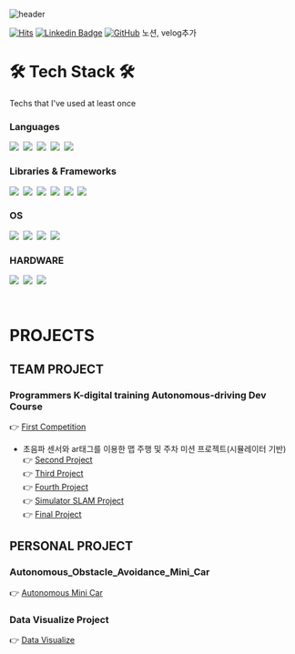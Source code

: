 ![header](https://capsule-render.vercel.app/api?type=waving&color=auto&height=300&section=header&text=Cho%20Youngjin%20Jin&fontSize=90&animation=fadeIn&fontAlignY=30&desc=자율주행%20개발자를%20꿈꾸는%20대학생&descAlignY=51&descAlign=62)


[![Hits](https://hits.seeyoufarm.com/api/count/incr/badge.svg?url=https%3A%2F%2Fgithub.com%2FCUN-bjy?&style=flat-square)](https://hits.seeyoufarm.com) [![Linkedin Badge](https://img.shields.io/badge/-LinkedIn-blue?style=flat-square&logo=Linkedin&logoColor=white)](https://www.linkedin.com/in/youngjin-cho-429b77217/) [
<img alt="GitHub" src="https://img.shields.io/badge/GitHub%20-%2314354C.svg?&style=flat-square&logo=GitHub&logoColor=white"/>](https://github.com/choyoungjin0928) 
노션, velog추가

<h1 align="left">🛠 Tech Stack 🛠</h1>

<p align="left"> Techs that I've used at least once </p>

<h3>Languages</h3>
<p align="left">
  <img src="https://img.shields.io/badge/Python-3766AB?style=flat-square&logo=Python&logoColor=white"/></a>&nbsp 
  <img src="https://img.shields.io/badge/C++-00599C?style=flat-square&logo=C%2B%2B&logoColor=white"/></a>&nbsp 
  <img src="https://img.shields.io/badge/C-A8B9CC?style=flat-square&logo=C&logoColor=white"/></a>&nbsp  
  <img src="https://img.shields.io/badge/Javascript-ffb13b?style=flat-square&logo=javascript&logoColor=white"/></a>&nbsp 
  <img src="https://img.shields.io/badge/css-1572B6?style=flat-square&logo=css3&logoColor=white"/></a>&nbsp 
</p>
<h3>Libraries & Frameworks</h3>
<p align="left">
  <img src="https://img.shields.io/badge/OpenCV-007396?style=flat-square&logo=Java&logoColor=white"/></a>&nbsp 
  <img src="https://img.shields.io/badge/ROS-007396?style=flat-square&logo=Java&logoColor=white"/></a>&nbsp 
  <img src="https://img.shields.io/badge/Tensorflow-007396?style=flat-square&logo=Java&logoColor=white"/></a>&nbsp 
  <img src="https://img.shields.io/badge/Pytorch-007396?style=flat-square&logo=Java&logoColor=white"/></a>&nbsp 
  <img src="https://img.shields.io/badge/MatplotLib-007396?style=flat-square&logo=Java&logoColor=white"/></a>&nbsp 
  <img src="https://img.shields.io/badge/Keras-007396?style=flat-square&logo=Java&logoColor=white"/></a>&nbsp 
</p>
<h3>OS</h3>
<p align="left">
  <img src="https://img.shields.io/badge/WINDOWS-007396?style=flat-square&logo=Java&logoColor=white"/></a>&nbsp 
  <img src="https://img.shields.io/badge/LINUX-007396?style=flat-square&logo=Java&logoColor=white"/></a>&nbsp 
  <img src="https://img.shields.io/badge/UBUNTU-007396?style=flat-square&logo=Java&logoColor=white"/></a>&nbsp 
  <img src="https://img.shields.io/badge/RASBIAN-007396?style=flat-square&logo=Java&logoColor=white"/></a>&nbsp 
</p>
<h3>HARDWARE</h3>
<p align="left">
  <img src="https://img.shields.io/badge/RASPBERRYPI-007396?style=flat-square&logo=Java&logoColor=white"/></a>&nbsp 
  <img src="https://img.shields.io/badge/ARDUINO-007396?style=flat-square&logo=Java&logoColor=white"/></a>&nbsp 
  <img src="https://img.shields.io/badge/XYCAR-007396?style=flat-square&logo=Java&logoColor=white"/></a>&nbsp 
</p><br>

# PROJECTS
## TEAM PROJECT
### Programmers K-digital training Autonomous-driving Dev Course
:point_right: [First Competition](https://github.com/PROGRAMMERS-TEAM-C/Project1)<br>
  - 초음파 센서와 ar태그를 이용한 맵 주행 및 주차 미션 프로젝트(시뮬레이터 기반)<br>
:point_right: [Second Project](https://github.com/PROGRAMMERS-TEAM-C/Project2)<br>
:point_right: [Third Project](https://github.com/PROGRAMMERS-TEAM-C/Project3)<br>
:point_right: [Fourth Project](https://github.com/PROGRAMMERS-TEAM-C/Project4)<br>
:point_right: [Simulator SLAM Project](https://github.com/PROGRAMMERS-TEAM-C/Project5)<br>
:point_right: [Final Project](https://github.com/choyoungjin0928/Final_Project_TeamB) 

## PERSONAL PROJECT

### Autonomous_Obstacle_Avoidance_Mini_Car
:point_right: [Autonomous Mini Car](https://github.com/choyoungjin0928/Autonomous-Driving-Mini-Car) 

### Data Visualize Project
:point_right: [Data Visualize](https://github.com/choyoungjin0928/python_visualize_project) 

